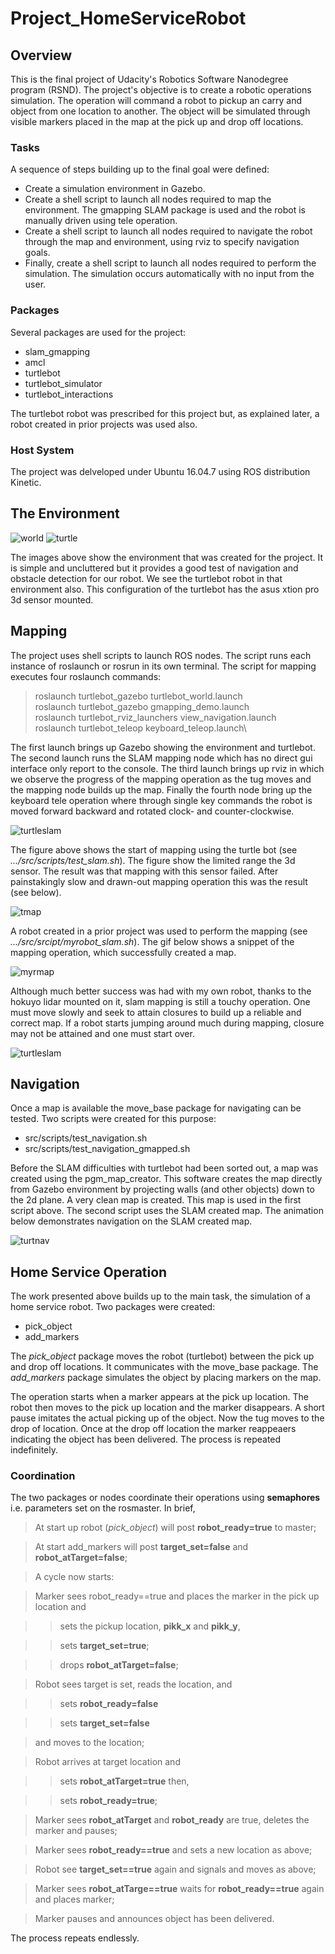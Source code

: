 # Project_HomeServiceRobot

## Overview

This is the final project of Udacity's Robotics Software Nanodegree program (RSND). The project's objective is to create a robotic operations simulation. The operation will command a robot to pickup an carry and object from one location to another. The object will be simulated through visible markers placed in the map at the pick up and drop off locations.

### Tasks

A sequence of steps building up to the final goal were defined:

- Create a simulation environment in Gazebo.
- Create a shell script to launch all nodes required to map the environment. The gmapping SLAM package is used and the robot is manually driven using tele operation.
- Create a shell script to launch all nodes required to navigate the robot through the map and environment, using rviz to specify navigation goals.
- Finally, create a shell script to launch all nodes required to perform the simulation. The simulation occurs automatically with no input from the user.

### Packages

Several packages are used for the project:

- slam_gmapping
- amcl
- turtlebot
- turtlebot_simulator
- turtlebot_interactions

The turtlebot robot was prescribed for this project but, as explained later, a robot created in prior projects was used also.

### Host System

The project was delveloped under Ubuntu 16.04.7 using ROS distribution Kinetic.

## The Environment

![world](</images/environment.png>) ![turtle](</images/turtlebot.png>)

The images above show the environment that was created for the project. It is simple and uncluttered but it provides a good test of navigation and obstacle detection for our robot. We see the turtlebot robot in that environment also. This configuration of the turtlebot has the asus xtion pro 3d sensor mounted.

## Mapping

The project uses shell scripts to launch ROS nodes. The script runs each instance of roslaunch or rosrun in its own terminal. The script for mapping executes four roslaunch commands:

  >roslaunch turtlebot_gazebo turtlebot_world.launch\
  >roslaunch turtlebot_gazebo gmapping_demo.launch\
  >roslaunch turtlebot_rviz_launchers view_navigation.launch\
  >roslaunch turtlebot_teleop keyboard_teleop.launch\

The first launch brings up Gazebo showing the environment and turtlebot. The second launch runs the SLAM mapping node which has no direct gui interface only report to the console. The third launch brings up rviz in which we observe the progress of the mapping operation as the tug moves and the mapping node builds up the map. Finally the fourth node bring up the keyboard tele operation where through single key commands the robot is moved forward backward and rotated clock- and counter-clockwise.

![turtleslam](</images/turtleslam.png>)
 
The figure above shows the start of mapping using the turtle bot (see *.../src/scripts/test_slam.sh*). The figure show the limited range the 3d sensor. The result was that mapping with this sensor failed. After painstakingly slow and drawn-out mapping operation this was the result (see below).

![tmap](</images/turtlemap.png>)

A robot created in a prior project was used to perform the mapping (see *.../src/srcipt/myrobot_slam.sh*). The gif below shows a snippet of the mapping operation, which successfully created a map.

![myrmap](</images/myrobotmapping.gif>)

Although much better success was had with my own robot, thanks to the hokuyo lidar mounted on it, slam mapping is still a touchy operation. One must move slowly and seek to attain closures to build up a reliable and correct map. If a robot starts jumping around much during mapping, closure may not be attained and one must start over.

![turtleslam](</images/myrobotslammap.png>)

## Navigation

Once a map is available the move_base package for navigating can be tested. Two scripts were created for this purpose:

- src/scripts/test_navigation.sh
- src/scripts/test_navigation_gmapped.sh

Before the SLAM difficulties with turtlebot had been sorted out, a map was created using the pgm_map_creator. This software creates the map directly from Gazebo environment by projecting walls (and other objects) down to the 2d plane. A very clean map is created. This map is used in the first script above. The second script uses the SLAM created map. The animation below demonstrates navigation on the SLAM created map.

![turtnav](</images/turtlenavigating.gif>)

## Home Service Operation

The work presented above builds up to the main task, the simulation of a home service robot. Two packages were created:

- pick_object
- add_markers

The *pick_object* package moves the robot (turtlebot) between the pick up and drop off locations. It communicates with the move_base package. The *add_markers* package simulates the object by placing markers on the map.

The operation starts when a marker appears at the pick up location. The robot then moves to the pick up location and the marker disappears. A short pause imitates the actual picking up of the object. Now the tug moves to the drop of location. Once at the drop off location the marker reappeaers indicating the object has been delivered. The process is repeated indefinitely.

### Coordination

The two packages or nodes coordinate their operations using **semaphores** i.e. parameters set on the rosmaster. In brief,

> At start up robot (*pick_object*) will post **robot_ready=true** to master;

> At start add_markers will post **target_set=false** and **robot_atTarget=false**;

> A cycle now starts:

> Marker sees robot_ready==true and places the marker in the pick up location and

> >sets the pickup location, **pikk_x** and **pikk_y**,

> >sets **target_set=true**;

> >drops **robot_atTarget=false**;

> Robot sees target is set, reads the location, and

> >sets **robot_ready=false**

> >sets **target_set=false**

> and moves to the location;

> Robot arrives at target location and

> > sets **robot_atTarget=true** then,

> > sets **robot_ready=true**;

> Marker sees **robot_atTarget** and **robot_ready** are true, deletes the marker and pauses;

> Marker sees **robot_ready==true** and sets a new location as above;

> Robot see **target_set==true** again and signals and moves as above;

> Marker sees **robot_atTarge==true** waits for **robot_ready==true** again and places marker;

> Marker pauses and announces object has been delivered.

The process repeats endlessly.


